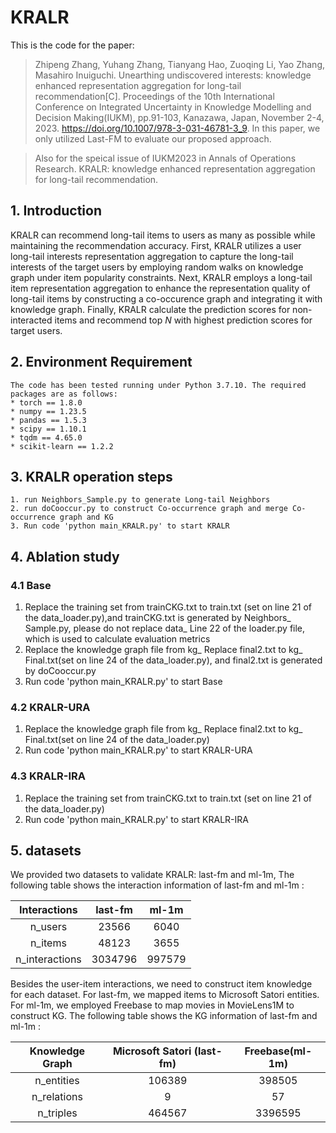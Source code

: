 # KRALR

This is the code for the paper:
>Zhipeng Zhang, Yuhang Zhang, Tianyang Hao, Zuoqing Li, Yao Zhang, Masahiro Inuiguchi. Unearthing undiscovered interests: knowledge enhanced representation aggregation for long-tail recommendation[C]. Proceedings of the 10th International Conference on Integrated Uncertainty in Knowledge Modelling and Decision Making(IUKM), pp.91-103, Kanazawa, Japan, November 2-4, 2023. https://doi.org/10.1007/978-3-031-46781-3_9.
In this paper, we only utilized Last-FM to evaluate our proposed approach.

>Also for the speical issue of IUKM2023 in Annals of Operations Research. KRALR: knowledge enhanced representation aggregation for long-tail recommendation.


## 1. Introduction
KRALR can recommend long-tail items to users as many as possible while maintaining the recommendation accuracy. First, KRALR utilizes a user long-tail interests representation aggregation to capture the long-tail interests of the target users by employing random walks on knowledge graph under item popularity constraints.
Next, KRALR employs a long-tail item representation aggregation to enhance the representation quality of long-tail items by constructing a co-occurence graph and integrating it with knowledge graph. Finally, KRALR calculate the prediction scores for non-interacted items and recommend top $N$ with highest prediction scores for target users.


## 2. Environment Requirement
```
The code has been tested running under Python 3.7.10. The required packages are as follows:
* torch == 1.8.0
* numpy == 1.23.5
* pandas == 1.5.3
* scipy == 1.10.1
* tqdm == 4.65.0
* scikit-learn == 1.2.2
```

## 3. KRALR operation steps
```
1. run Neighbors_Sample.py to generate Long-tail Neighbors
2. run doCooccur.py to construct Co-occurrence graph and merge Co-occurrence graph and KG
3. Run code 'python main_KRALR.py' to start KRALR
```

## 4. Ablation study
### 4.1 Base
1. Replace the training set from trainCKG.txt to train.txt (set on line 21 of the data_loader.py),and trainCKG.txt is generated by Neighbors_ Sample.py, please do not replace data_ Line 22 of the loader.py file, which is used to calculate evaluation metrics
2. Replace the knowledge graph file from kg_ Replace final2.txt to kg_ Final.txt(set on line 24 of the data_loader.py), and final2.txt is generated by doCooccur.py
3. Run code 'python main_KRALR.py' to start Base

### 4.2 KRALR-URA
1. Replace the knowledge graph file from kg_ Replace final2.txt to kg_ Final.txt(set on line 24 of the data_loader.py)
2. Run code 'python main_KRALR.py' to start KRALR-URA

### 4.3 KRALR-IRA
1. Replace the training set from trainCKG.txt to train.txt (set on line 21 of the data_loader.py)
2. Run code 'python main_KRALR.py' to start KRALR-IRA



## 5. datasets
We provided two datasets to validate KRALR: last-fm and ml-1m,  The following table shows the interaction information of last-fm  and ml-1m :

|  Interactions   |    last-fm     |  ml-1m  |
|:---------------:|:--------------:|:-------:|
|     n_users     |     23566      |  6040   |
|     n_items     |     48123      |  3655   |
| n_interactions  |    3034796     | 997579  |

 Besides the user-item interactions, we need to construct item knowledge for each dataset. For last-fm, we mapped items to Microsoft Satori entities. For ml-1m, we employed Freebase to map movies in MovieLens1M to construct KG.
The following table shows the KG information of last-fm  and ml-1m :

| Knowledge Graph |   Microsoft Satori (last-fm)   |  Freebase(ml-1m)  |
|:---------------:|          :-----------:         |     :-------:     |
|   n_entities    |              106389            |       398505      |
|   n_relations   |                 9              |         57        |
|    n_triples    |              464567            |       3396595     |



